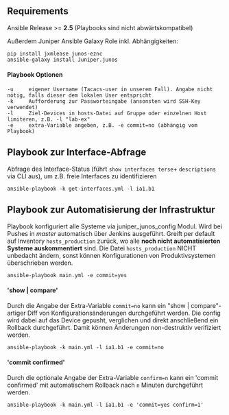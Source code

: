 ## Requirements

Ansible Release >= **2.5** (Playbooks sind nicht abwärtskompatibel)

Außerdem Juniper Ansible Galaxy Role inkl. Abhängigkeiten:

    pip install jxmlease junos-eznc
    ansible-galaxy install Juniper.junos


#### Playbook Optionen

    -u     eigener Username (Tacacs-user in unserem Fall). Angabe nicht nötig, falls dieser dem lokalen User entspricht
    -k     Aufforderung zur Passworteingabe (ansonsten wird SSH-Key verwendet)
    -l     Ziel-Devices in hosts-Datei auf Gruppe oder einzelnen Host limiteren, z.B. -l "lab-ex"
    -e     extra-Variable angeben, z.B. -e commit=no (abhängig vom Playbook)


## Playbook zur Interface-Abfrage

Abfrage des Interface-Status (führt ```show interfaces terse```+ ```descriptions``` via CLI aus), um z.B. freie Interfaces zu identifizieren

	ansible-playbook -k get-interfaces.yml -l ia1.b1


## Playbook zur Automatisierung der Infrastruktur

Playbook konfiguriert alle Systeme via juniper_junos_config Modul. Wird bei Pushes in *master* automatisch über Jenkins ausgeführt. Greift per default auf Inventory ```hosts_production``` zurück, wo alle **noch nicht automatisierten Systeme auskommentiert** sind. Die Datei ```hosts_production``` NICHT unbedacht ändern, sonst können Konfigurationen von Produktivsystemen überschrieben werden.

    ansible-playbook main.yml -e commit=yes

#### 'show | compare'

Durch die Angabe der Extra-Variable ```commit=no``` kann ein "show | compare"-artiger Diff von Konfigurationsänderungen durchgeführt werden. Die config wird dabei auf das Device gepusht, verglichen und direkt anschließend ein Rollback durchgeführt. Damit können Änderungen non-destruktiv verifiziert werden.

    ansible-playbook -k main.yml -l ia1.b1 -e commit=no

#### 'commit confirmed'

Durch die optionale Angabe der Extra-Variable ```confirm=n``` kann ein 'commit confirmed' mit automatischem Rollback nach ```n``` Minuten durchgeführt werden.

    ansible-playbook -k main.yml -l ia1.b1 -e 'commit=yes confirm=1'
